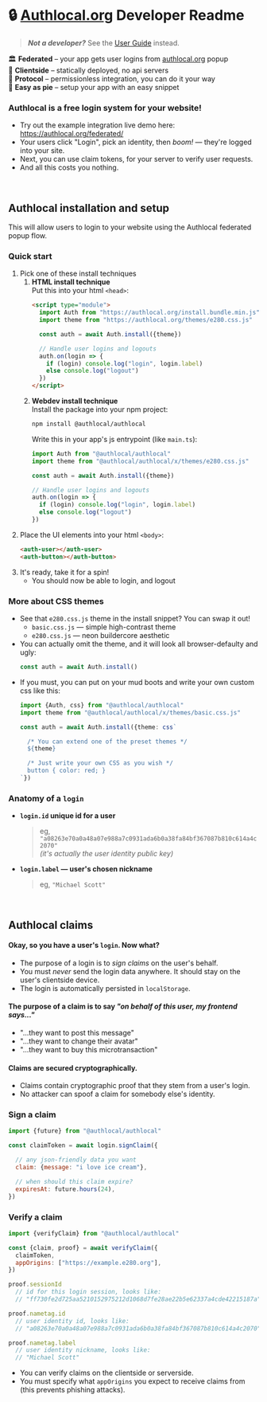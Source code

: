 
# 🔒 [Authlocal.org](https://authlocal.org/) Developer Readme
> ***Not a developer?*** See the [User Guide](GUIDE.md) instead.

🏛️ **Federated** – your app gets user logins from [authlocal.org](https://authlocal.org/) popup  
📱 **Clientside** – statically deployed, no api servers  
📜 **Protocol** – permissionless integration, you can do it your way  
🥧 **Easy as pie** – setup your app with an easy snippet  

### Authlocal is a free login system for your website!
- Try out the example integration live demo here: https://authlocal.org/federated/
- Your users click "Login", pick an identity, then *boom!* — they're logged into your site.
- Next, you can use claim tokens, for your server to verify user requests.
- And all this costs you nothing.

<br/>

## Authlocal installation and setup

This will allow users to login to your website using the Authlocal federated popup flow.

### Quick start
1. Pick one of these install techniques
    1. **HTML install technique**  
        Put this into your html `<head>`:
        ```html
        <script type="module">
          import Auth from "https://authlocal.org/install.bundle.min.js"
          import theme from "https://authlocal.org/themes/e280.css.js"

          const auth = await Auth.install({theme})

          // Handle user logins and logouts
          auth.on(login => {
            if (login) console.log("login", login.label)
            else console.log("logout")
          })
        </script>
        ```
    1. **Webdev install technique**  
        Install the package into your npm project:
        ```sh
        npm install @authlocal/authlocal
        ```
        Write this in your app's js entrypoint (like `main.ts`):
        ```ts
        import Auth from "@authlocal/authlocal"
        import theme from "@authlocal/authlocal/x/themes/e280.css.js"

        const auth = await Auth.install({theme})

        // Handle user logins and logouts
        auth.on(login => {
          if (login) console.log("login", login.label)
          else console.log("logout")
        })
        ```
1. Place the UI elements into your html `<body>`:
    ```html
    <auth-user></auth-user>
    <auth-button></auth-button>
    ```
1. It's ready, take it for a spin!
     - You should now be able to login, and logout

### More about CSS themes
- See that `e280.css.js` theme in the install snippet? You can swap it out!
  - `basic.css.js` — simple high-contrast theme
  - `e280.css.js` — neon buildercore aesthetic
- You can actually omit the theme, and it will look all browser-defaulty and ugly:
  ```ts
  const auth = await Auth.install()
  ```
- If you must, you can put on your mud boots and write your own custom css like this:
  ```ts
  import {Auth, css} from "@authlocal/authlocal"
  import theme from "@authlocal/authlocal/x/themes/basic.css.js"

  const auth = await Auth.install({theme: css`

    /* You can extend one of the preset themes */
    ${theme}

    /* Just write your own CSS as you wish */
    button { color: red; }
  `})
  ```

### Anatomy of a `login`
- **`login.id` unique id for a user**
  > eg, `"a08263e70a0a48a07e988a7c0931ada6b0a38fa84bf367087b810c614a4c2070"`  
  > *(it's actually the user identity public key)*
- **`login.label` — user's chosen nickname**
  > eg, `"Michael Scott"`

<br/>

## Authlocal claims

#### Okay, so you have a user's `login`. Now what?
- The purpose of a login is to *sign claims* on the user's behalf.
- You must *never* send the login data anywhere. It should stay on the user's clientside device.
- The login is automatically persisted in `localStorage`.

#### The purpose of a claim is to say *"on behalf of this user, my frontend says..."*
- "...they want to post this message"
- "...they want to change their avatar"
- "...they want to buy this microtransaction"

#### Claims are secured cryptographically.
- Claims contain cryptographic proof that they stem from a user's login.
- No attacker can spoof a claim for somebody else's identity.

### Sign a claim
```js
import {future} from "@authlocal/authlocal"

const claimToken = await login.signClaim({

  // any json-friendly data you want
  claim: {message: "i love ice cream"},

  // when should this claim expire?
  expiresAt: future.hours(24),
})
```

### Verify a claim
```js
import {verifyClaim} from "@authlocal/authlocal"

const {claim, proof} = await verifyClaim({
  claimToken,
  appOrigins: ["https://example.e280.org"],
})

proof.sessionId
  // id for this login session, looks like:
  // "ff730fe2d725aa5210152975212d1068d7fe28ae22b5e62337a4cde42215187a"

proof.nametag.id
  // user identity id, looks like:
  // "a08263e70a0a48a07e988a7c0931ada6b0a38fa84bf367087b810c614a4c2070"

proof.nametag.label
  // user identity nickname, looks like:
  // "Michael Scott"
```
- You can verify claims on the clientside or serverside.
- You must specify what `appOrigins` you expect to receive claims from (this prevents phishing attacks).

